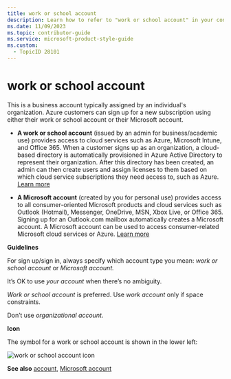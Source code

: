 ```yaml
---
title: work or school account
description: Learn how to refer to "work or school account" in your content.
ms.date: 11/09/2023
ms.topic: contributor-guide
ms.service: microsoft-product-style-guide
ms.custom:
  - TopicID 28101
---
```



# work or school account

This is a business account typically assigned by an individual's organization. Azure customers can sign up for a new subscription using either their work or school account or their Microsoft account.

- **A work or school account** (issued by an admin for business/academic use) provides access to cloud services such as Azure, Microsoft Intune, and Office 365. When a customer signs up as an organization, a cloud-based directory is automatically provisioned in Azure Active Directory to represent their organization. After this directory has been created, an admin can then create users and assign licenses to them based on which cloud service subscriptions they need access to, such as Azure. [Learn more](https://azure.microsoft.com/documentation/articles/active-directory-administer/)

- **A Microsoft account** (created by you for personal use) provides access to all consumer-oriented Microsoft products and cloud services such as Outlook (Hotmail), Messenger, OneDrive, MSN, Xbox Live, or Office 365. Signing up for an Outlook.com mailbox automatically creates a Microsoft account. A Microsoft account can be used to access consumer-related Microsoft cloud services or Azure. [Learn more](https://www.microsoft.com/account/default.aspx)

**Guidelines**

For sign up/sign in, always specify which account type you mean: *work or school account* or *Microsoft account.*

It’s OK to use *your account* when there’s no ambiguity.

*Work or school account* is preferred. Use *work account* only if space constraints.

Don’t use *organizational account*.

**Icon**

The symbol for a work or school account is shown in the lower left:

![work or school account icon](~/media/609820877.jpg)

**See also** [account](~\a_z_names_terms\a\account.md), [Microsoft account](~\a_z_names_terms\m\microsoft-account.md)